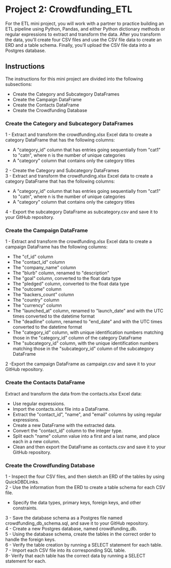 # Project 2: Crowdfunding_ETL

For the ETL mini project, you will work with a partner to practice building an ETL pipeline using Python, Pandas, and either Python dictionary methods or regular expressions to extract and transform the data. After you transform the data, you'll create four CSV files and use the CSV file data to create an ERD and a table schema. Finally, you’ll upload the CSV file data into a Postgres database.

## Instructions
The instructions for this mini project are divided into the following subsections:

  * Create the Category and Subcategory DataFrames  
  * Create the Campaign DataFrame  
  * Create the Contacts DataFrame  
  * Create the Crowdfunding Database

### Create the Category and Subcategory DataFrames
1 - Extract and transform the crowdfunding.xlsx Excel data to create a category DataFrame that has the following columns:

  * A "category_id" column that has entries going sequentially from "cat1" to "catn", where n is the number of unique categories  
  * A "category" column that contains only the category titles

2 - Create the Category and Subcategory DataFrames  
3 - Extract and transform the crowdfunding.xlsx Excel data to create a category DataFrame that has the following columns:
  * A "category_id" column that has entries going sequentially from "cat1" to "catn", where n is the number of unique categories  
  * A "category" column that contains only the category titles
   
4 - Export the subcategory DataFrame as subcategory.csv and save it to your GitHub repository.

### Create the Campaign DataFrame
1 - Extract and transform the crowdfunding.xlsx Excel data to create a campaign DataFrame has the following columns:
  * The "cf_id" column  
  * The "contact_id" column  
  * The "company_name" column  
  * The "blurb" column, renamed to "description"  
  * The "goal" column, converted to the float data type  
  * The "pledged" column, converted to the float data type  
  * The "outcome" column  
  * The "backers_count" column  
  * The "country" column  
  * The "currency" column  
  * The "launched_at" column, renamed to "launch_date" and with the UTC times converted to the datetime format  
  * The "deadline" column, renamed to "end_date" and with the UTC times converted to the datetime format  
  * The "category_id" column, with unique identification numbers matching those in the "category_id" column of the category DataFrame  
  * The "subcategory_id" column, with the unique identification numbers matching those in the "subcategory_id" column of the subcategory DataFrame

2 -Export the campaign DataFrame as campaign.csv and save it to your GitHub repository.

### Create the Contacts DataFrame
Extract and transform the data from the contacts.xlsx Excel data:
  * Use regular expressions.    
  * Import the contacts.xlsx file into a DataFrame.  
  * Extract the "contact_id", "name", and "email" columns by using regular expressions.  
  * Create a new DataFrame with the extracted data.  
  * Convert the "contact_id" column to the integer type.  
  * Split each "name" column value into a first and a last name, and place each in a new column.  
  * Clean and then export the DataFrame as contacts.csv and save it to your GitHub repository.

### Create the Crowdfunding Database
1 - Inspect the four CSV files, and then sketch an ERD of the tables by using QuickDBDLinks.    
2 - Use the information from the ERD to create a table schema for each CSV file.  
  * Specify the data types, primary keys, foreign keys, and other constraints.

3 - Save the database schema as a Postgres file named crowdfunding_db_schema.sql, and save it to your GitHub repository.  
4 - Create a new Postgres database, named crowdfunding_db.  
5 - Using the database schema, create the tables in the correct order to handle the foreign keys.  
6 - Verify the table creation by running a SELECT statement for each table.  
7 - Import each CSV file into its corresponding SQL table.  
8- Verify that each table has the correct data by running a SELECT statement for each.  




